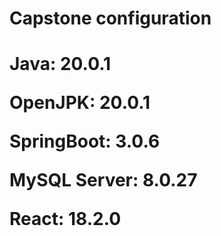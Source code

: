 <h1>Capstone configuration<h1>

<p>Java: 20.0.1</p>
<p>OpenJPK: 20.0.1</p>
<p>SpringBoot: 3.0.6</p>
<p>MySQL Server: 8.0.27</p>
<p>React: 18.2.0</p>
